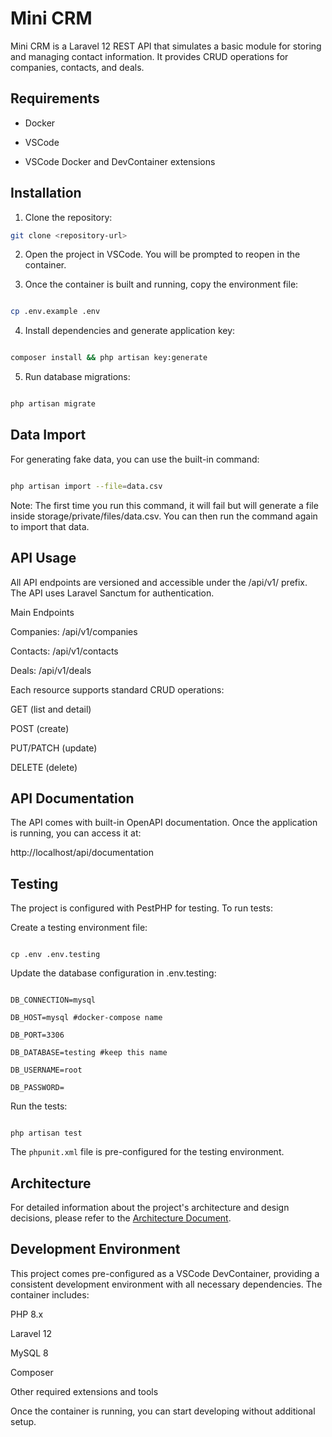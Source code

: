 
# Mini CRM

  

Mini CRM is a Laravel 12 REST API that simulates a basic module for storing and managing contact information. It provides CRUD operations for companies, contacts, and deals.

  

## Requirements

- Docker

- VSCode

- VSCode Docker and DevContainer extensions

  

## Installation

  

1. Clone the repository:

```bash
git clone <repository-url>
```
  

2. Open the project in VSCode. You will be prompted to reopen in the container.

  

3. Once the container is built and running, copy the environment file:

  

```bash

cp .env.example .env

```

4. Install dependencies and generate application key:

  

```bash

composer install && php artisan key:generate

```

  

5. Run database migrations:

```bash

php artisan migrate

```

  

## Data Import

For generating fake data, you can use the built-in command:

  

```bash

php artisan import --file=data.csv

````

Note: The first  time you run this command, it will fail but will generate a file inside storage/private/files/data.csv. You can then run the command again to import that data.

  

## API Usage

  

All API endpoints are versioned and accessible under the /api/v1/ prefix. The API uses Laravel Sanctum for  authentication.

  

Main Endpoints

Companies: /api/v1/companies

Contacts: /api/v1/contacts

Deals: /api/v1/deals

  

Each resource supports standard CRUD operations:

  

GET (list and detail)

POST (create)

PUT/PATCH (update)

DELETE (delete)

  
  

## API Documentation

  

The API comes with built-in OpenAPI documentation. Once the application  is running, you can access it at:

  

http://localhost/api/documentation

  

## Testing

The project is configured with PestPHP for testing. To run tests:

  

Create a testing environment file:

```shell

cp .env .env.testing

```

Update the database configuration in .env.testing:

```

DB_CONNECTION=mysql

DB_HOST=mysql #docker-compose name

DB_PORT=3306

DB_DATABASE=testing #keep this name

DB_USERNAME=root

DB_PASSWORD=

```

Run the tests:

```shell

php artisan test

```

The `phpunit.xml` file is pre-configured for the testing environment.

  

## Architecture

For detailed information about the project's architecture and design decisions, please refer to the [Architecture Document](ARCHITECTURE.md).

  

## Development Environment

This project comes pre-configured as a VSCode DevContainer, providing a consistent development environment with all necessary dependencies. The container includes:

  

PHP 8.x

Laravel 12

MySQL 8

Composer

Other required extensions and tools

Once the container is running, you can start developing without additional setup.

